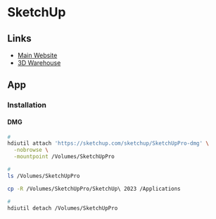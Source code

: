 # SketchUp

## Links

- [Main Website](https://sketchup.com)
- [3D Warehouse](https://3dwarehouse.sketchup.com)

## App

### Installation

#### DMG

```sh
#
hdiutil attach 'https://sketchup.com/sketchup/SketchUpPro-dmg' \
  -nobrowse \
  -mountpoint /Volumes/SketchUpPro

#
ls /Volumes/SketchUpPro

cp -R /Volumes/SketchUpPro/SketchUp\ 2023 /Applications

#
hdiutil detach /Volumes/SketchUpPro
```
